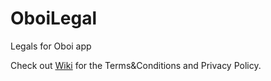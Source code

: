 # OboiLegal
Legals for Oboi app

Check out [Wiki](https://github.com/tungfam/OboiLegal/wiki) for the Terms&Conditions and Privacy Policy.
